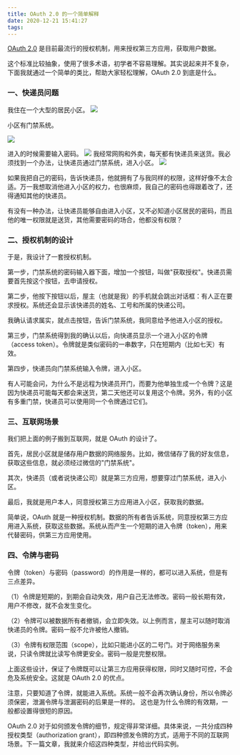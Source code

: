 ```yaml
---
title: OAuth 2.0 的一个简单解释
date: 2020-12-21 15:41:27
tags:
---
```


[OAuth 2.0](https://www.jxhs.me/2020/12/21/%E7%90%86%E8%A7%A3OAuth-2-0/) 是目前最流行的授权机制，用来授权第三方应用，获取用户数据。

这个标准比较抽象，使用了很多术语，初学者不容易理解。其实说起来并不复杂，下面我就通过一个简单的类比，帮助大家轻松理解，OAuth 2.0 到底是什么。

### 一、快递员问题
我住在一个大型的居民小区。
![](https://tva1.sinaimg.cn/large/0081Kckwgy1glvm5d78v3j30m80etq4n.jpg)

小区有门禁系统。

![](https://tva1.sinaimg.cn/large/0081Kckwgy1glvm6d9hggj30m80gh75d.jpg)

进入的时候需要输入密码。
![](https://tva1.sinaimg.cn/large/0081Kckwgy1glvm6m43h6j30e00b10t8.jpg)
我经常网购和外卖，每天都有快递员来送货。我必须找到一个办法，让快递员通过门禁系统，进入小区。
![](https://tva1.sinaimg.cn/large/0081Kckwgy1glvm6z4zumj30dc0a0aaw.jpg)

如果我把自己的密码，告诉快递员，他就拥有了与我同样的权限，这样好像不太合适。万一我想取消他进入小区的权力，也很麻烦，我自己的密码也得跟着改了，还得通知其他的快递员。

有没有一种办法，让快递员能够自由进入小区，又不必知道小区居民的密码，而且他的唯一权限就是送货，其他需要密码的场合，他都没有权限？

### 二、授权机制的设计

于是，我设计了一套授权机制。

第一步，门禁系统的密码输入器下面，增加一个按钮，叫做"获取授权"。快递员需要首先按这个按钮，去申请授权。

第二步，他按下按钮以后，屋主（也就是我）的手机就会跳出对话框：有人正在要求授权。系统还会显示该快递员的姓名、工号和所属的快递公司。

我确认请求属实，就点击按钮，告诉门禁系统，我同意给予他进入小区的授权。

第三步，门禁系统得到我的确认以后，向快递员显示一个进入小区的令牌（access token）。令牌就是类似密码的一串数字，只在短期内（比如七天）有效。

第四步，快递员向门禁系统输入令牌，进入小区。

有人可能会问，为什么不是远程为快递员开门，而要为他单独生成一个令牌？这是因为快递员可能每天都会来送货，第二天他还可以复用这个令牌。另外，有的小区有多重门禁，快递员可以使用同一个令牌通过它们。


### 三、互联网场景
我们把上面的例子搬到互联网，就是 OAuth 的设计了。

首先，居民小区就是储存用户数据的网络服务。比如，微信储存了我的好友信息，获取这些信息，就必须经过微信的"门禁系统"。

其次，快递员（或者说快递公司）就是第三方应用，想要穿过门禁系统，进入小区。

最后，我就是用户本人，同意授权第三方应用进入小区，获取我的数据。

简单说，OAuth 就是一种授权机制。数据的所有者告诉系统，同意授权第三方应用进入系统，获取这些数据。系统从而产生一个短期的进入令牌（token），用来代替密码，供第三方应用使用。
### 四、令牌与密码
令牌（token）与密码（password）的作用是一样的，都可以进入系统，但是有三点差异。

（1）令牌是短期的，到期会自动失效，用户自己无法修改。密码一般长期有效，用户不修改，就不会发生变化。

（2）令牌可以被数据所有者撤销，会立即失效。以上例而言，屋主可以随时取消快递员的令牌。密码一般不允许被他人撤销。

（3）令牌有权限范围（scope），比如只能进小区的二号门。对于网络服务来说，只读令牌就比读写令牌更安全。密码一般是完整权限。

上面这些设计，保证了令牌既可以让第三方应用获得权限，同时又随时可控，不会危及系统安全。这就是 OAuth 2.0 的优点。

注意，只要知道了令牌，就能进入系统。系统一般不会再次确认身份，所以令牌必须保密，泄漏令牌与泄漏密码的后果是一样的。 这也是为什么令牌的有效期，一般都设置得很短的原因。

OAuth 2.0 对于如何颁发令牌的细节，规定得非常详细。具体来说，一共分成四种授权类型（authorization grant），即四种颁发令牌的方式，适用于不同的互联网场景。下一篇文章，我就来介绍这四种类型，并给出代码实例。